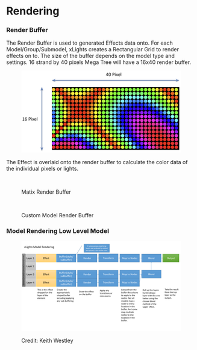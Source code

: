# Rendering



### Render Buffer

The Render Buffer is used to generated Effects data onto. For each Model/Group/Submodel, xLights creates a Rectangular Grid to render effects on to. The size of the buffer depends on the model type and settings. 16 strand by 40 pixels Mega Tree will have a 16x40 render buffer.

<figure><img src="../../.gitbook/assets/image.png" alt=""><figcaption></figcaption></figure>

The Effect is overlaid onto the render buffer to calculate the color data of the individual pixels or lights.

<figure><img src="../../.gitbook/assets/render1.gif" alt=""><figcaption><p>Matix Render Buffer</p></figcaption></figure>

<figure><img src="../../.gitbook/assets/render.gif" alt=""><figcaption><p>Custom Model Render Buffer</p></figcaption></figure>



### Model Rendering Low Level Model

<div data-full-width="true">

<figure><img src="../../.gitbook/assets/xLights Rendering.pptx.png" alt=""><figcaption><p>Credit: Keith Westley</p></figcaption></figure>

</div>
